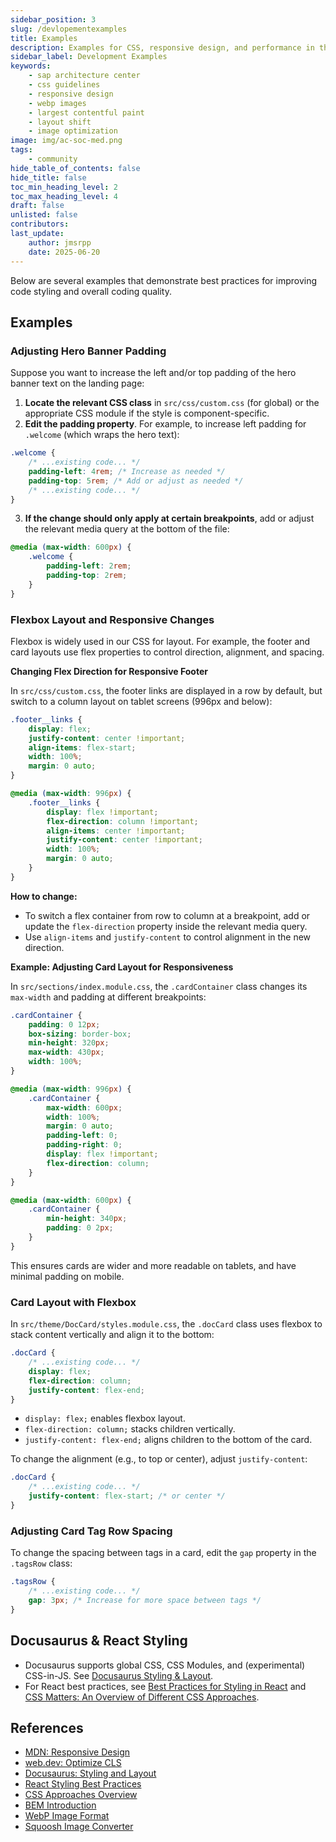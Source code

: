 ```yaml
---
sidebar_position: 3
slug: /devlopementexamples
title: Examples
description: Examples for CSS, responsive design, and performance in the SAP Architecture Center.
sidebar_label: Development Examples
keywords:
    - sap architecture center
    - css guidelines
    - responsive design
    - webp images
    - largest contentful paint
    - layout shift
    - image optimization
image: img/ac-soc-med.png
tags:
    - community
hide_table_of_contents: false
hide_title: false
toc_min_heading_level: 2
toc_max_heading_level: 4
draft: false
unlisted: false
contributors:
last_update:
    author: jmsrpp
    date: 2025-06-20
---
```


Below are several examples that demonstrate best practices for improving code styling and overall coding quality.

## Examples

### Adjusting Hero Banner Padding

Suppose you want to increase the left and/or top padding of the hero banner text on the landing page:

1. **Locate the relevant CSS class** in `src/css/custom.css` (for global) or the appropriate CSS module if the style is component-specific.
2. **Edit the padding property**. For example, to increase left padding for `.welcome` (which wraps the hero text):

```css
.welcome {
    /* ...existing code... */
    padding-left: 4rem; /* Increase as needed */
    padding-top: 5rem; /* Add or adjust as needed */
    /* ...existing code... */
}
```

3. **If the change should only apply at certain breakpoints**, add or adjust the relevant media query at the bottom of the file:

```css
@media (max-width: 600px) {
    .welcome {
        padding-left: 2rem;
        padding-top: 2rem;
    }
}
```

### Flexbox Layout and Responsive Changes

Flexbox is widely used in our CSS for layout. For example, the footer and card layouts use flex properties to control direction, alignment, and spacing.

**Changing Flex Direction for Responsive Footer**

In `src/css/custom.css`, the footer links are displayed in a row by default, but switch to a column layout on tablet screens (996px and below):

```css
.footer__links {
    display: flex;
    justify-content: center !important;
    align-items: flex-start;
    width: 100%;
    margin: 0 auto;
}

@media (max-width: 996px) {
    .footer__links {
        display: flex !important;
        flex-direction: column !important;
        align-items: center !important;
        justify-content: center !important;
        width: 100%;
        margin: 0 auto;
    }
}
```

**How to change:**

-   To switch a flex container from row to column at a breakpoint, add or update the `flex-direction` property inside the relevant media query.
-   Use `align-items` and `justify-content` to control alignment in the new direction.

**Example: Adjusting Card Layout for Responsiveness**

In `src/sections/index.module.css`, the `.cardContainer` class changes its `max-width` and padding at different breakpoints:

```css
.cardContainer {
    padding: 0 12px;
    box-sizing: border-box;
    min-height: 320px;
    max-width: 430px;
    width: 100%;
}

@media (max-width: 996px) {
    .cardContainer {
        max-width: 600px;
        width: 100%;
        margin: 0 auto;
        padding-left: 0;
        padding-right: 0;
        display: flex !important;
        flex-direction: column;
    }
}

@media (max-width: 600px) {
    .cardContainer {
        min-height: 340px;
        padding: 0 2px;
    }
}
```

This ensures cards are wider and more readable on tablets, and have minimal padding on mobile.

### Card Layout with Flexbox

In `src/theme/DocCard/styles.module.css`, the `.docCard` class uses flexbox to stack content vertically and align it to the bottom:

```css
.docCard {
    /* ...existing code... */
    display: flex;
    flex-direction: column;
    justify-content: flex-end;
}
```

-   `display: flex;` enables flexbox layout.
-   `flex-direction: column;` stacks children vertically.
-   `justify-content: flex-end;` aligns children to the bottom of the card.

To change the alignment (e.g., to top or center), adjust `justify-content`:

```css
.docCard {
    /* ...existing code... */
    justify-content: flex-start; /* or center */
}
```

### Adjusting Card Tag Row Spacing

To change the spacing between tags in a card, edit the `gap` property in the `.tagsRow` class:

```css
.tagsRow {
    /* ...existing code... */
    gap: 3px; /* Increase for more space between tags */
}
```

## Docusaurus & React Styling

-   Docusaurus supports global CSS, CSS Modules, and (experimental) CSS-in-JS. See [Docusaurus Styling & Layout](https://docusaurus.io/docs/styling-layout).
-   For React best practices, see [Best Practices for Styling in React](https://medium.com/@elightwalk/what-are-the-best-practices-for-styling-in-react-e9816e7912d4) and [CSS Matters: An Overview of Different CSS Approaches](https://yaron-galperin.medium.com/css-matters-an-overview-of-different-css-approaches-66a8656886ca).

## References

-   [MDN: Responsive Design](https://developer.mozilla.org/en-US/docs/Learn_web_development/Core/CSS_layout/Responsive_Design)
-   [web.dev: Optimize CLS](https://web.dev/articles/optimize-cls)
-   [Docusaurus: Styling and Layout](https://docusaurus.io/docs/styling-layout)
-   [React Styling Best Practices](https://medium.com/@elightwalk/what-are-the-best-practices-for-styling-in-react-e9816e7912d4)
-   [CSS Approaches Overview](https://yaron-galperin.medium.com/css-matters-an-overview-of-different-css-approaches-66a8656886ca)
-   [BEM Introduction](https://getbem.com/introduction/)
-   [WebP Image Format](https://developers.google.com/speed/webp)
-   [Squoosh Image Converter](https://squoosh.app/)
